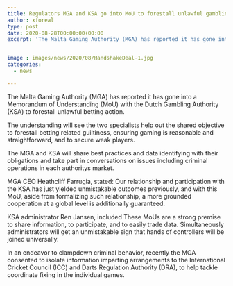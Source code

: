 ```yaml
---
title: Regulators MGA and KSA go into MoU to forestall unlawful gambling
author: xforeal 
type: post
date: 2020-08-28T00:00:00+00:00
excerpt: 'The Malta Gaming Authority (MGA) has reported it has gone into a Memorandum of Understanding (MoU) with the Dutch Gambling Authority (KSA) to forestall unlawful betting activity '


image : images/news/2020/08/HandshakeDeal-1.jpg
categories:
  - news

---
```

The Malta Gaming Authority (MGA) has reported it has gone into a Memorandum of Understanding (MoU) with the Dutch Gambling Authority (KSA) to forestall unlawful betting action. 

The understanding will see the two specialists help out the shared objective to forestall betting related guiltiness, ensuring gaming is reasonable and straightforward, and to secure weak players. 

The MGA and KSA will share best practices and data identifying with their obligations and take part in conversations on issues including criminal operations in each authoritys market. 

MGA CEO Heathcliff Farrugia, stated: Our relationship and participation with the KSA has just yielded unmistakable outcomes previously, and with this MoU, aside from formalizing such relationship, a more grounded cooperation at a global level is additionally guaranteed. 

KSA administrator Ren Jansen, included These MoUs are a strong premise to share information, to participate, and to easily trade data. Simultaneously administrators will get an unmistakable sign that hands of controllers will be joined universally. 

In an endeavor to clampdown criminal behavior, recently the MGA consented to isolate information imparting arrangements to the International Cricket Council (ICC) and Darts Regulation Authority (DRA), to help tackle coordinate fixing in the individual games.